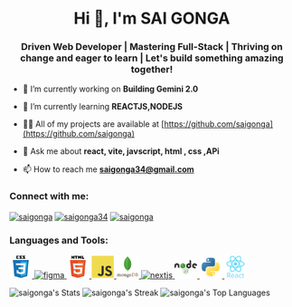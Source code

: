 <h1 align="center">Hi 👋, I'm SAI GONGA</h1>
<h3 align="center">Driven Web Developer | Mastering Full-Stack | Thriving on change and eager to learn | Let's build something amazing together!</h3>

- 🔭 I’m currently working on **Building Gemini 2.0**

- 🌱 I’m currently learning **REACTJS,NODEJS**

- 👨‍💻 All of my projects are available at [https://github.com/saigonga](https://github.com/saigonga)

- 💬 Ask me about **react, vite, javscript, html , css ,APi**

- 📫 How to reach me **saigonga34@gmail.com**

<h3 align="left">Connect with me:</h3>
<p align="left">
<a href="https://www.linkedin.com/in/sai-gonga-9623311b3/"(https://www.linkedin.com/in/sai-gonga-9623311b3/)" target="blank"><img align="center" src="https://raw.githubusercontent.com/rahuldkjain/github-profile-readme-generator/master/src/images/icons/Social/linked-in-alt.svg" alt="saigonga" height="30" width="40" /></a>
<a href="https://www.hackerrank.com/saigonga34" target="blank"><img align="center" src="https://raw.githubusercontent.com/rahuldkjain/github-profile-readme-generator/master/src/images/icons/Social/hackerrank.svg" alt="saigonga34" height="30" width="40" /></a>
<a href="https://www.leetcode.com/saigonga" target="blank"><img align="center" src="https://raw.githubusercontent.com/rahuldkjain/github-profile-readme-generator/master/src/images/icons/Social/leet-code.svg" alt="saigonga" height="30" width="40" /></a>
</p>

<h3 align="left">Languages and Tools:</h3>
<p align="left"> <a href="https://www.w3schools.com/css/" target="_blank" rel="noreferrer"> <img src="https://raw.githubusercontent.com/devicons/devicon/master/icons/css3/css3-original-wordmark.svg" alt="css3" width="40" height="40"/> </a> <a href="https://www.figma.com/" target="_blank" rel="noreferrer"> <img src="https://www.vectorlogo.zone/logos/figma/figma-icon.svg" alt="figma" width="40" height="40"/> </a> <a href="https://www.w3.org/html/" target="_blank" rel="noreferrer"> <img src="https://raw.githubusercontent.com/devicons/devicon/master/icons/html5/html5-original-wordmark.svg" alt="html5" width="40" height="40"/> </a> <a href="https://developer.mozilla.org/en-US/docs/Web/JavaScript" target="_blank" rel="noreferrer"> <img src="https://raw.githubusercontent.com/devicons/devicon/master/icons/javascript/javascript-original.svg" alt="javascript" width="40" height="40"/> </a> <a href="https://www.mongodb.com/" target="_blank" rel="noreferrer"> <img src="https://raw.githubusercontent.com/devicons/devicon/master/icons/mongodb/mongodb-original-wordmark.svg" alt="mongodb" width="40" height="40"/> </a> <a href="https://nextjs.org/" target="_blank" rel="noreferrer"> <img src="https://cdn.worldvectorlogo.com/logos/nextjs-2.svg" alt="nextjs" width="40" height="40"/> </a> <a href="https://nodejs.org" target="_blank" rel="noreferrer"> <img src="https://raw.githubusercontent.com/devicons/devicon/master/icons/nodejs/nodejs-original-wordmark.svg" alt="nodejs" width="40" height="40"/> </a> <a href="https://www.python.org" target="_blank" rel="noreferrer"> <img src="https://raw.githubusercontent.com/devicons/devicon/master/icons/python/python-original.svg" alt="python" width="40" height="40"/> </a> <a href="https://reactjs.org/" target="_blank" rel="noreferrer"> <img src="https://raw.githubusercontent.com/devicons/devicon/master/icons/react/react-original-wordmark.svg" alt="react" width="40" height="40"/> </a> </p>

![saigonga's Stats](https://github-readme-stats.vercel.app/api?username=saigonga&theme=gotham&show_icons=true&hide_border=true&count_private=true)
![saigonga's Streak](https://github-readme-streak-stats.herokuapp.com/?user=saigonga&theme=gotham&hide_border=true)
![saigonga's Top Languages](https://github-readme-stats.vercel.app/api/top-langs/?username=saigonga&theme=gotham&show_icons=true&hide_border=true&layout=compact)
